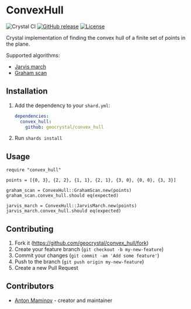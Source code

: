 # ConvexHull

![Crystal CI](https://github.com/geocrystal/convex_hull/workflows/Crystal%20CI/badge.svg)
[![GitHub release](https://img.shields.io/github/release/geocrystal/convex_hull.svg)](https://github.com/geocrystal/convex_hull/releases)
[![License](https://img.shields.io/github/license/geocrystal/convex_hull.svg)](https://github.com/geocrystal/convex_hull/blob/master/LICENSE)

Crystal implementation of finding the convex hull of a finite set of points in the plane.

Supported algorithms:

- [Jarvis march](https://en.wikipedia.org/wiki/Gift_wrapping_algorithm)
- [Graham scan](https://en.wikipedia.org/wiki/Graham_scan)

## Installation

1. Add the dependency to your `shard.yml`:

   ```yaml
   dependencies:
     convex_hull:
       github: geocrystal/convex_hull
   ```

2. Run `shards install`

## Usage

```crystal
require "convex_hull"

points = [{0, 3}, {2, 2}, {1, 1}, {2, 1}, {3, 0}, {0, 0}, {3, 3}]

graham_scan = ConvexHull::GrahamScan.new(points)
graham_scan.convex_hull.should eq(expected)

jarvis_march = ConvexHull::JarvisMarch.new(points)
jarvis_march.convex_hull.should eq(expected)
```

## Contributing

1. Fork it (<https://github.com/geocrystal/convex_hull/fork>)
2. Create your feature branch (`git checkout -b my-new-feature`)
3. Commit your changes (`git commit -am 'Add some feature'`)
4. Push to the branch (`git push origin my-new-feature`)
5. Create a new Pull Request

## Contributors

- [Anton Maminov](https://github.com/mamantoha) - creator and maintainer
